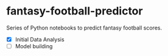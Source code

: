 # fantasy-football-predictor

Series of Python notebooks to predict fantasy football scores.

- [x] Initial Data Analysis
- [ ] Model building
